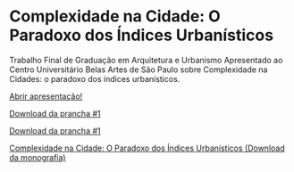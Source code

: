 # Complexidade na Cidade: O Paradoxo dos Índices Urbanísticos

Trabalho Final de Graduação em Arquitetura e Urbanismo Apresentado ao Centro Universitário Belas Artes de São Paulo sobre Complexidade na Cidades: o paradoxo dos índices urbanísticos.

<a href="https://feromes.github.io/Digressao-da-Complexidade-Morfologica/presentation/index_final.html" target="_blank">Abrir apresentação!</a>

<a href="https://github.com/feromes/Digressao-da-Complexidade-Morfologica/raw/master/prancha_final1.PDF" target="_blank">Download da prancha #1</a>

<a href="https://github.com/feromes/Digressao-da-Complexidade-Morfologica/raw/master/prancha_final2.PDF" target="_blank">Download da prancha #1</a>

<a href="https://github.com/feromes/Digressao-da-Complexidade-Morfologica/raw/master/Complexidade%20na%20cidade%20e%20o%20paradoxo%20dos%20%C3%ADndices%20urban%C3%ADsticos.pdf" target="_blank">Complexidade na Cidade: O Paradoxo dos Índices Urbanísticos (Download da monografia)</a>
